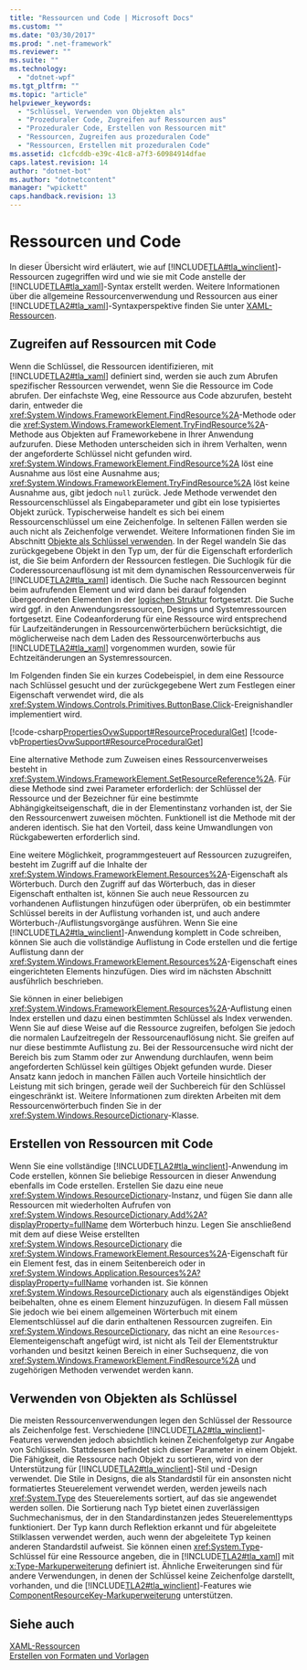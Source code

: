 ```yaml
---
title: "Ressourcen und Code | Microsoft Docs"
ms.custom: ""
ms.date: "03/30/2017"
ms.prod: ".net-framework"
ms.reviewer: ""
ms.suite: ""
ms.technology: 
  - "dotnet-wpf"
ms.tgt_pltfrm: ""
ms.topic: "article"
helpviewer_keywords: 
  - "Schlüssel, Verwenden von Objekten als"
  - "Prozeduraler Code, Zugreifen auf Ressourcen aus"
  - "Prozeduraler Code, Erstellen von Ressourcen mit"
  - "Ressourcen, Zugreifen aus prozeduralen Code"
  - "Ressourcen, Erstellen mit prozeduralen Code"
ms.assetid: c1cfcddb-e39c-41c8-a7f3-60984914dfae
caps.latest.revision: 14
author: "dotnet-bot"
ms.author: "dotnetcontent"
manager: "wpickett"
caps.handback.revision: 13
---
```

# Ressourcen und Code
In dieser Übersicht wird erläutert, wie auf [!INCLUDE[TLA#tla_winclient](../../../../includes/tlasharptla-winclient-md.md)]\-Ressourcen zugegriffen wird und wie sie mit Code anstelle der [!INCLUDE[TLA#tla_xaml](../../../../includes/tlasharptla-xaml-md.md)]\-Syntax erstellt werden.  Weitere Informationen über die allgemeine Ressourcenverwendung und Ressourcen aus einer [!INCLUDE[TLA2#tla_xaml](../../../../includes/tla2sharptla-xaml-md.md)]\-Syntaxperspektive finden Sie unter [XAML\-Ressourcen](../../../../docs/framework/wpf/advanced/xaml-resources.md).  
  
   
  
<a name="accessing"></a>   
## Zugreifen auf Ressourcen mit Code  
 Wenn die Schlüssel, die Ressourcen identifizieren, mit [!INCLUDE[TLA2#tla_xaml](../../../../includes/tla2sharptla-xaml-md.md)] definiert sind, werden sie auch zum Abrufen spezifischer Ressourcen verwendet, wenn Sie die Ressource im Code abrufen.  Der einfachste Weg, eine Ressource aus Code abzurufen, besteht darin, entweder die <xref:System.Windows.FrameworkElement.FindResource%2A>\-Methode oder die <xref:System.Windows.FrameworkElement.TryFindResource%2A>\-Methode aus Objekten auf Frameworkebene in Ihrer Anwendung aufzurufen.  Diese Methoden unterscheiden sich in ihrem Verhalten, wenn der angeforderte Schlüssel nicht gefunden wird.  <xref:System.Windows.FrameworkElement.FindResource%2A> löst eine Ausnahme aus löst eine Ausnahme aus; <xref:System.Windows.FrameworkElement.TryFindResource%2A> löst keine Ausnahme aus, gibt jedoch `null` zurück.  Jede Methode verwendet den Ressourcenschlüssel als Eingabeparameter und gibt ein lose typisiertes Objekt zurück.  Typischerweise handelt es sich bei einem Ressourcenschlüssel um eine Zeichenfolge. In seltenen Fällen werden sie auch nicht als Zeichenfolge verwendet. Weitere Informationen finden Sie im Abschnitt [Objekte als Schlüssel verwenden](#objectaskey).  In der Regel wandeln Sie das zurückgegebene Objekt in den Typ um, der für die Eigenschaft erforderlich ist, die Sie beim Anfordern der Ressourcen festlegen.  Die Suchlogik für die Coderessourcenauflösung ist mit dem dynamischen Ressourcenverweis für [!INCLUDE[TLA2#tla_xaml](../../../../includes/tla2sharptla-xaml-md.md)] identisch.  Die Suche nach Ressourcen beginnt beim aufrufenden Element und wird dann bei darauf folgenden übergeordneten Elementen in der [logischen Struktur](GTMT) fortgesetzt.  Die Suche wird ggf. in den Anwendungsressourcen, Designs und Systemressourcen fortgesetzt.  Eine Codeanforderung für eine Ressource wird entsprechend für Laufzeitänderungen in Ressourcenwörterbüchern berücksichtigt, die möglicherweise nach dem Laden des Ressourcenwörterbuchs aus [!INCLUDE[TLA2#tla_xaml](../../../../includes/tla2sharptla-xaml-md.md)] vorgenommen wurden, sowie für Echtzeitänderungen an Systemressourcen.  
  
 Im Folgenden finden Sie ein kurzes Codebeispiel, in dem eine Ressource nach Schlüssel gesucht und der zurückgegebene Wert zum Festlegen einer Eigenschaft verwendet wird, die als <xref:System.Windows.Controls.Primitives.ButtonBase.Click>\-Ereignishandler implementiert wird.  
  
 [!code-csharp[PropertiesOvwSupport#ResourceProceduralGet](../../../../samples/snippets/csharp/VS_Snippets_Wpf/PropertiesOvwSupport/CSharp/page3.xaml.cs#resourceproceduralget)]
 [!code-vb[PropertiesOvwSupport#ResourceProceduralGet](../../../../samples/snippets/visualbasic/VS_Snippets_Wpf/PropertiesOvwSupport/visualbasic/page3.xaml.vb#resourceproceduralget)]  
  
 Eine alternative Methode zum Zuweisen eines Ressourcenverweises besteht in <xref:System.Windows.FrameworkElement.SetResourceReference%2A>.  Für diese Methode sind zwei Parameter erforderlich: der Schlüssel der Ressource und der Bezeichner für eine bestimmte Abhängigkeitseigenschaft, die in der Elementinstanz vorhanden ist, der Sie den Ressourcenwert zuweisen möchten.  Funktionell ist die Methode mit der anderen identisch. Sie hat den Vorteil, dass keine Umwandlungen von Rückgabewerten erforderlich sind.  
  
 Eine weitere Möglichkeit, programmgesteuert auf Ressourcen zuzugreifen, besteht im Zugriff auf die Inhalte der <xref:System.Windows.FrameworkElement.Resources%2A>\-Eigenschaft als Wörterbuch.  Durch den Zugriff auf das Wörterbuch, das in dieser Eigenschaft enthalten ist, können Sie auch neue Ressourcen zu vorhandenen Auflistungen hinzufügen oder überprüfen, ob ein bestimmter Schlüssel bereits in der Auflistung vorhanden ist, und auch andere Wörterbuch\-\/Auflistungsvorgänge ausführen.  Wenn Sie eine [!INCLUDE[TLA2#tla_winclient](../../../../includes/tla2sharptla-winclient-md.md)]\-Anwendung komplett in Code schreiben, können Sie auch die vollständige Auflistung in Code erstellen und die fertige Auflistung dann der <xref:System.Windows.FrameworkElement.Resources%2A>\-Eigenschaft eines eingerichteten Elements hinzufügen.  Dies wird im nächsten Abschnitt ausführlich beschrieben.  
  
 Sie können in einer beliebigen <xref:System.Windows.FrameworkElement.Resources%2A>\-Auflistung einen Index erstellen und dazu einen bestimmten Schlüssel als Index verwenden. Wenn Sie auf diese Weise auf die Ressource zugreifen, befolgen Sie jedoch die normalen Laufzeitregeln der Ressourcenauflösung nicht.  Sie greifen auf nur diese bestimmte Auflistung zu.  Bei der Ressourcensuche wird nicht der Bereich bis zum Stamm oder zur Anwendung durchlaufen, wenn beim angeforderten Schlüssel kein gültiges Objekt gefunden wurde.  Dieser Ansatz kann jedoch in manchen Fällen auch Vorteile hinsichtlich der Leistung mit sich bringen, gerade weil der Suchbereich für den Schlüssel eingeschränkt ist.  Weitere Informationen zum direkten Arbeiten mit dem Ressourcenwörterbuch finden Sie in der <xref:System.Windows.ResourceDictionary>\-Klasse.  
  
<a name="creating"></a>   
## Erstellen von Ressourcen mit Code  
 Wenn Sie eine vollständige [!INCLUDE[TLA2#tla_winclient](../../../../includes/tla2sharptla-winclient-md.md)]\-Anwendung im Code erstellen, können Sie beliebige Ressourcen in dieser Anwendung ebenfalls im Code erstellen.  Erstellen Sie dazu eine neue <xref:System.Windows.ResourceDictionary>\-Instanz, und fügen Sie dann alle Ressourcen mit wiederholten Aufrufen von <xref:System.Windows.ResourceDictionary.Add%2A?displayProperty=fullName> dem Wörterbuch hinzu.  Legen Sie anschließend mit dem auf diese Weise erstellten <xref:System.Windows.ResourceDictionary> die <xref:System.Windows.FrameworkElement.Resources%2A>\-Eigenschaft für ein Element fest, das in einem Seitenbereich oder in <xref:System.Windows.Application.Resources%2A?displayProperty=fullName> vorhanden ist.  Sie können <xref:System.Windows.ResourceDictionary> auch als eigenständiges Objekt beibehalten, ohne es einem Element hinzuzufügen.  In diesem Fall müssen Sie jedoch wie bei einem allgemeinen Wörterbuch mit einem Elementschlüssel auf die darin enthaltenen Ressourcen zugreifen.  Ein <xref:System.Windows.ResourceDictionary>, das nicht an eine `Resources`\-Elementeigenschaft angefügt wird, ist nicht als Teil der Elementstruktur vorhanden und besitzt keinen Bereich in einer Suchsequenz, die von <xref:System.Windows.FrameworkElement.FindResource%2A> und zugehörigen Methoden verwendet werden kann.  
  
<a name="objectaskey"></a>   
## Verwenden von Objekten als Schlüssel  
 Die meisten Ressourcenverwendungen legen den Schlüssel der Ressource als Zeichenfolge fest.  Verschiedene [!INCLUDE[TLA2#tla_winclient](../../../../includes/tla2sharptla-winclient-md.md)]\-Features verwenden jedoch absichtlich keinen Zeichenfolgetyp zur Angabe von Schlüsseln. Stattdessen befindet sich dieser Parameter in einem Objekt.  Die Fähigkeit, die Ressource nach Objekt zu sortieren, wird von der Unterstützung für [!INCLUDE[TLA2#tla_winclient](../../../../includes/tla2sharptla-winclient-md.md)]\-Stil und \-Design verwendet.  Die Stile in Designs, die als Standardstil für ein ansonsten nicht formatiertes Steuerelement verwendet werden, werden jeweils nach <xref:System.Type> des Steuerelements sortiert, auf das sie angewendet werden sollen.  Die Sortierung nach Typ bietet einen zuverlässigen Suchmechanismus, der in den Standardinstanzen jedes Steuerelementtyps funktioniert. Der Typ kann durch Reflektion erkannt und für abgeleitete Stilklassen verwendet werden, auch wenn der abgeleitete Typ keinen anderen Standardstil aufweist.  Sie können einen <xref:System.Type>\-Schlüssel für eine Ressource angeben, die in [!INCLUDE[TLA2#tla_xaml](../../../../includes/tla2sharptla-xaml-md.md)] mit [x:Type\-Markuperweiterung](../../../../docs/framework/xaml-services/x-type-markup-extension.md) definiert ist.  Ähnliche Erweiterungen sind für andere Verwendungen, in denen der Schlüssel keine Zeichenfolge darstellt, vorhanden, und die [!INCLUDE[TLA2#tla_winclient](../../../../includes/tla2sharptla-winclient-md.md)]\-Features wie [ComponentResourceKey\-Markuperweiterung](../../../../docs/framework/wpf/advanced/componentresourcekey-markup-extension.md) unterstützen.  
  
## Siehe auch  
 [XAML\-Ressourcen](../../../../docs/framework/wpf/advanced/xaml-resources.md)   
 [Erstellen von Formaten und Vorlagen](../../../../docs/framework/wpf/controls/styling-and-templating.md)